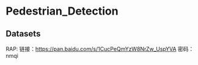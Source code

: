# Pedestrian_Detection
## Datasets
RAP: 链接：https://pan.baidu.com/s/1CucPeQmYzW8NrZw_UspYVA 密码：nmqi
	
